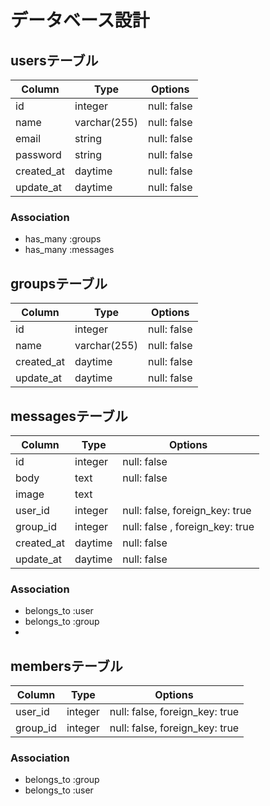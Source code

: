 # データベース設計

## usersテーブル

| Column     | Type         | Options     |
| ---------- | ------------ | ----------- |
| id         | integer      | null: false |
| name       | varchar(255) | null: false |
| email      | string       | null: false |
| password   | string       | null: false |
| created_at | daytime      | null: false |
| update_at  | daytime      | null: false |

### Association
- has_many :groups
- has_many :messages


## groupsテーブル

| Column     | Type         | Options     |
| ---------- | ------------ | ----------- |
| id         | integer      | null: false |
| name       | varchar(255) | null: false |
| created_at | daytime      | null: false |
| update_at  | daytime      | null: false |


## messagesテーブル

| Column     | Type      | Options                         |
| ---------- | --------- | ------------------------------- |
| id         | integer   | null: false                     |
| body       | text      | null: false                     |
| image      | text      |                                 |
| user_id    | integer   | null: false, foreign_key: true  |
| group_id   | integer   | null: false , foreign_key: true |
| created_at | daytime   | null: false                     |
| update_at  | daytime   | null: false                     |

### Association
- belongs_to :user
- belongs_to :group
- 

## membersテーブル

| Column   | Type    | Options                        |
| -------- | ------- | ------------------------------ |
| user_id  | integer | null: false, foreign_key: true |
| group_id | integer | null: false, foreign_key: true |

### Association
- belongs_to :group
- belongs_to :user
  